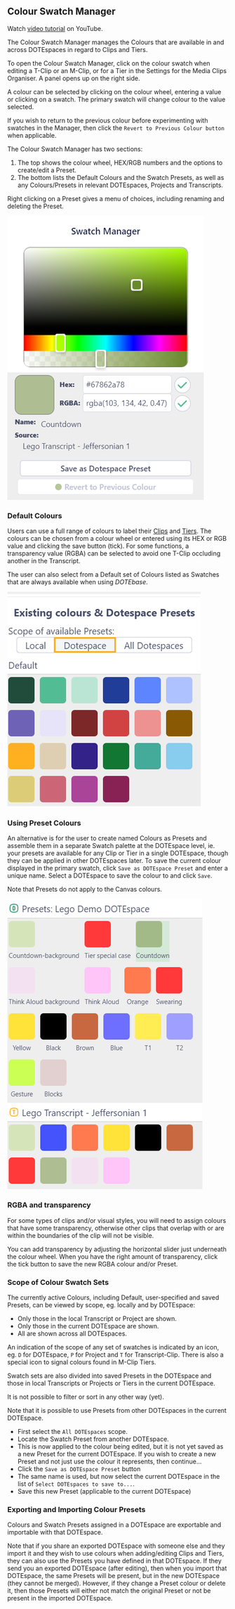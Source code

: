 ## Colour Swatch Manager

Watch [video tutorial](https://www.youtube.com/watch?v=JByMzZQQT7E) on YouTube.

The Colour Swatch Manager manages the Colours that are available in and across DOTEspaces in regard to Clips and Tiers.

To open the Colour Swatch Manager, click on the colour swatch when editing a T-Clip or an M-Clip, or for a Tier in the Settings for the Media Clips Organiser.
A panel opens up on the right side.

A colour can be selected by clicking on the colour wheel, entering a value or clicking on a swatch.
The primary swatch will change colour to the value selected.

If you wish to return to the previous colour before experimenting with swatches in the Manager, then click the `Revert to Previous Colour button` when applicable.

The Colour Swatch Manager has two sections:
1. The top shows the colour wheel, HEX/RGB numbers and the options to create/edit a Preset.
2. The bottom lists the Default Colours and the Swatch Presets, as well as any Colours/Presets in relevant DOTEspaces, Projects and Transcripts.

Right clicking on a Preset gives a menu of choices, including renaming and deleting the Preset.

[![Colour Manager](images/colour/colour-wheel.png)](images/colour/colour-wheel.png)

### Default Colours

Users can use a full range of colours to label their [Clips](clips.md) and [Tiers](media-clips-organiser.md).
The colours can be chosen from a colour wheel or entered using its HEX or RGB value and clicking the save button (tick).
For some functions, a transparency value (RGBA) can be selected to avoid one T-Clip occluding another in the Transcript.

The user can also select from a Default set of Colours listed as Swatches that are always available when using _DOTEbase_.

[![Colour Manager](images/colour/colour-defaults.png)](images/colour/colour-defaults.png)

### Using Preset Colours

An alternative is for the user to create named Colours as Presets and assemble them in a separate Swatch palette at the DOTEspace level, ie. your presets are available for any Clip or Tier in a single DOTEspace, though they can be applied in other DOTEspaces later.
To save the current colour displayed in the primary swatch, click `Save as DOTEspace Preset` and enter a unique name.
Select a DOTEspace to save the colour to and click `Save`.

Note that Presets do not apply to the Canvas colours.

[![Colour Manager](images/colour/colour-presets.png)](images/colour/colour-presets.png)

### RGBA and transparency

For some types of clips and/or visual styles, you will need to assign colours that have some transparency, otherwise other clips that overlap with or are within the boundaries of the clip will not be visible.

You can add transparency by adjusting the horizontal slider just underneath the colour wheel.
When you have the right amount of transparency, click the tick button to save the new RGBA colour and/or Preset.

### Scope of Colour Swatch Sets

The currently active Colours, including Default, user-specified and saved Presets, can be viewed by scope, eg. locally and by DOTEspace:
- Only those in the local Transcript or Project are shown.
- Only those in the current DOTEspace are shown.
- All are shown across all DOTEspaces.

An indication of the scope of any set of swatches is indicated by an icon, eg. `D` for DOTEspace, `P` for Project and `T` for Transcript-Clip.
There is also a special icon to signal colours found in M-Clip Tiers.

Swatch sets are also divided into saved Presets in the DOTEspace and those in local Transcripts or Projects or Tiers in the current DOTEspace.

It is not possible to filter or sort in any other way (yet).

Note that it is possible to use Presets from other DOTEspaces in the current DOTEspace.
- First select the `All DOTEspaces` scope.
- Locate the Swatch Preset from another DOTEspace.
- This is now applied to the colour being edited, but it is not yet saved as a new Preset for the current DOTEspace.
If you wish to create a new Preset and not just use the colour it represents, then continue...
- Click the `Save as DOTEspace Preset` button
- The same name is used, but now select the current DOTEspace in the list of `Select DOTEspaces to save to...`.
- Save this new Preset (applicable to the current DOTEspace)

### Exporting and Importing Colour Presets

Colours and Swatch Presets assigned in a DOTEspace are exportable and importable with that DOTEspace.

Note that if you share an exported DOTEspace with someone else and they import it and they wish to use colours when adding/editing Clips and Tiers, they can also use the Presets you have defined in that DOTEspace.
If they send you an exported DOTEspace (after editing), then when you import that DOTEspace, the same Presets will be present, but in the new DOTEspace (they cannot be merged).
However, if they change a Preset colour or delete it, then those Presets will either not match the original Preset or not be present in the imported DOTEspace.

